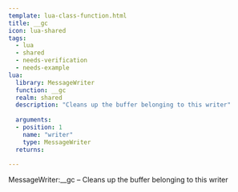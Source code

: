 ```yaml
---
template: lua-class-function.html
title: __gc
icon: lua-shared
tags:
  - lua
  - shared
  - needs-verification
  - needs-example
lua:
  library: MessageWriter
  function: __gc
  realm: shared
  description: "Cleans up the buffer belonging to this writer"
  
  arguments:
  - position: 1
    name: "writer"
    type: MessageWriter
  returns:
    
---
```


<div class="lua__search__keywords">
MessageWriter:__gc &#x2013; Cleans up the buffer belonging to this writer
</div>
